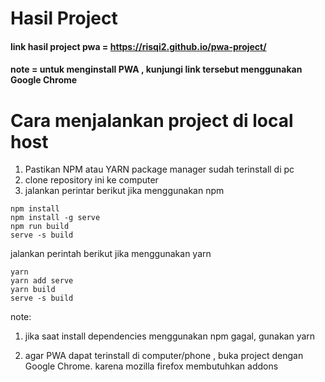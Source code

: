 # Hasil Project

#### link hasil project pwa = https://risqi2.github.io/pwa-project/ 
#### note = **untuk menginstall PWA , kunjungi link tersebut menggunakan Google Chrome**

# Cara menjalankan project di local host

1. Pastikan NPM atau YARN package manager sudah terinstall di pc
2. clone repository ini ke computer 
3. jalankan perintar berikut jika menggunakan npm
```
npm install
npm install -g serve
npm run build
serve -s build
```
jalankan perintah berikut jika menggunakan yarn
```
yarn
yarn add serve
yarn build
serve -s build
```

note:
1. jika saat install dependencies menggunakan npm gagal,
gunakan yarn

2. agar PWA dapat terinstall di computer/phone ,
buka project dengan Google Chrome.
karena mozilla firefox membutuhkan addons


